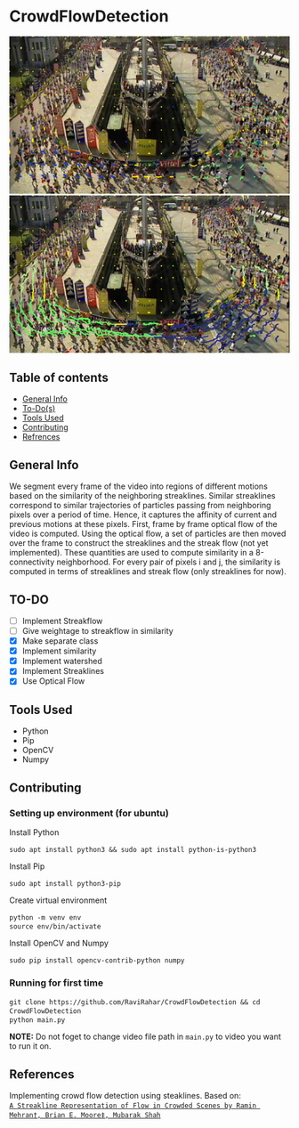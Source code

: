 # CrowdFlowDetection

![Image](https://github.com/RaviRahar/CrowdFlowDetection/blob/main/results/opticalfb.png)
![Image](https://github.com/RaviRahar/CrowdFlowDetection/blob/main/results/opticalhsv.png)

## Table of contents
- [General Info](#General-Info)
- [To-Do(s)](#TO-DO)
- [Tools Used](#Tools-Used)
- [Contributing](#Contributing)
- [Refrences](#References)

## General Info
We segment every frame of the video into regions of different motions based on the similarity of the neighboring streaklines. Similar streaklines correspond to similar trajectories of particles passing from neighboring pixels over a period of time. Hence, it captures the affinity of current and previous motions at these pixels. First, frame by frame optical flow of the video is computed. Using the optical flow, a set of particles are then moved over the frame to construct the streaklines and the streak flow (not yet implemented). These quantities are used to compute similarity in a 8-connectivity neighborhood. For every pair of pixels i and j, the similarity is computed in terms of streaklines and streak flow (only streaklines for now).

## TO-DO

- [ ] Implement Streakflow
- [ ] Give weightage to streakflow in similarity
- [x] Make separate class
- [x] Implement similarity
- [x] Implement watershed
- [x] Implement Streaklines  
- [x] Use Optical Flow

## Tools Used
- Python
- Pip
- OpenCV
- Numpy

## Contributing


### Setting up environment (for ubuntu)

Install Python

    sudo apt install python3 && sudo apt install python-is-python3
    
Install Pip
    
    sudo apt install python3-pip

Create virtual environment
    
    python -m venv env
    source env/bin/activate
    
Install OpenCV and Numpy
    
    sudo pip install opencv-contrib-python numpy
    
### Running for first time
    
    git clone https://github.com/RaviRahar/CrowdFlowDetection && cd CrowdFlowDetection  
    python main.py  
    
**NOTE:** Do not foget to change video file path in `main.py` to video you want to run it on.

## References
Implementing crowd flow detection using steaklines. Based on:  
[`A Streakline Representation of Flow in Crowded Scenes by Ramin Mehran†, Brian E. Moore‡, Mubarak Shah`][1]

[1]: (https://www.crcv.ucf.edu/papers/eccv2010/Mehran_ECCV_2010.pdf)
